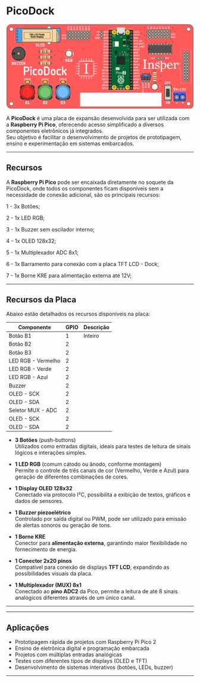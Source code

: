 # PicoDock


![](picodock-imgs/PicoDockALL.png)


A **PicoDock** é uma placa de expansão desenvolvida para ser utilizada com a **Raspberry Pi Pico**, oferecendo acesso simplificado a diversos componentes eletrônicos já integrados.  
Seu objetivo é facilitar o desenvolvimento de projetos de prototipagem, ensino e experimentação em sistemas embarcados.

---

## Recursos

A **Raspberry Pi Pico** pode ser encaixada diretamente no soquete da PicoDock, onde todos os componentes ficam disponíveis sem a necessidade de conexão adicional, são os principais recursos:

1 - 3x Botões;

2 - 1x LED RGB;

3 - 1x Buzzer sem oscilador interno;

4 - 1x OLED 128x32;

5 - 1x Multiplexador ADC 8x1;

6 - 1x Barramento para conexão com a placa TFT LCD - Dock;

7 - 1x Borne KRE para alimentação externa até 12V;



---

## Recursos da Placa

Abaixo estão detalhados os recursos disponíveis na placa:

| Componente | GPIO | Descrição |
| -------- | ----- | ----------- |
| Botão B1        | 1     | Inteiro     |
| Botão B2        | 2     |             |
| Botão B3        | 2     |             |
| LED RGB - Vermelho        | 2     |             |
| LED RGB - Verde       | 2     |             |
| LED RGB - Azul      | 2     |             |
| Buzzer       | 2     |             |
| OLED - SCK      | 2     |             |
| OLED - SDA      | 2     |             |
| Seletor MUX - ADC       | 2     |             |
| OLED - SCK      | 2     |             |
| OLED - SDA      | 2     |             |

- **3 Botões** (push-buttons)  
  Utilizados como entradas digitais, ideais para testes de leitura de sinais lógicos e interações simples.  

- **1 LED RGB** (comum cátodo ou ânodo, conforme montagem)  
  Permite o controle de três canais de cor (Vermelho, Verde e Azul) para geração de diferentes combinações de cores.  

- **1 Display OLED 128x32**  
  Conectado via protocolo I²C, possibilita a exibição de textos, gráficos e dados de sensores.  

- **1 Buzzer piezoelétrico**  
  Controlado por saída digital ou PWM, pode ser utilizado para emissão de alertas sonoros ou geração de tons.  

- **1 Borne KRE**  
  Conector para **alimentação externa**, garantindo maior flexibilidade no fornecimento de energia.  

- **1 Conector 2x20 pinos**  
  Compatível para conexão de displays **TFT LCD**, expandindo as possibilidades visuais da placa.  

- **1 Multiplexador (MUX) 8x1**  
  Conectado ao **pino ADC2** da Pico, permite a leitura de até 8 sinais analógicos diferentes através de um único canal.  

---


---

## Aplicações

- Prototipagem rápida de projetos com Raspberry Pi Pico 2  
- Ensino de eletrônica digital e programação embarcada  
- Projetos com múltiplas entradas analógicas  
- Testes com diferentes tipos de displays (OLED e TFT)  
- Desenvolvimento de sistemas interativos (botões, LEDs, buzzer)  

---